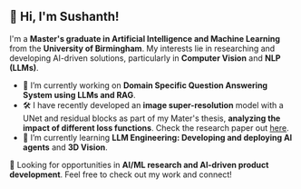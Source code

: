 ## 👋 Hi, I'm Sushanth!

I'm a **Master's graduate in Artificial Intelligence and Machine Learning** from the **University of Birmingham**. My interests lie in researching and developing AI-driven solutions, particularly in **Computer Vision** and **NLP (LLMs)**.
- 🔭 I’m currently working on **Domain Specific Question Answering System using LLMs and RAG**.
- 🛠 I have recently developed an **image super-resolution** model with a UNet and residual blocks as part of my Mater's thesis, **analyzing the impact of different loss functions**. Check the research paper out [here](https://drive.google.com/file/d/1e3rKlcT6vA-PURgD8ZMENdxeYbYR2ivL/view?usp=drive_link).
- 📖 I’m currently learning **LLM Engineering: Developing and deploying AI agents** and **3D Vision**.

🚀 Looking for opportunities in **AI/ML research and AI-driven product development**. Feel free to check out my work and connect!

<!--
**SushanthJA/sushanthja** is a ✨ _special_ ✨ repository because its `README.md` (this file) appears on your GitHub profile.

Here are some ideas to get you started:

- 🔭 I’m currently working on ...
- 🌱 I’m currently learning ...
- 👯 I’m looking to collaborate on ...
- 🤔 I’m looking for help with ...
- 💬 Ask me about ...
- 📫 How to reach me: ...
- 😄 Pronouns: ...
- ⚡ Fun fact: ...
-->
